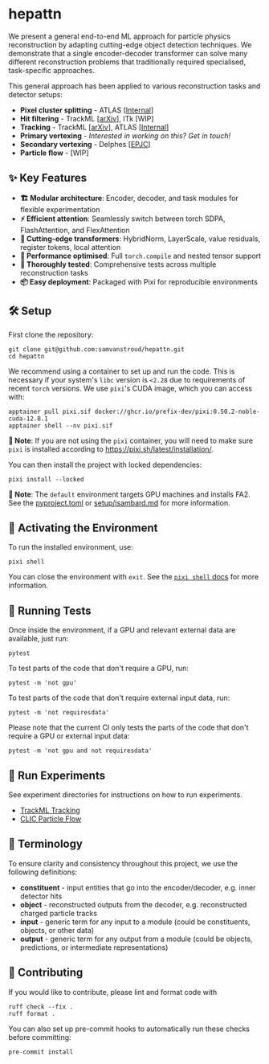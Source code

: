 # hepattn

We present a general end-to-end ML approach for particle physics reconstruction by adapting cutting-edge object detection techniques.
We demonstrate that a single encoder-decoder transformer can solve many different reconstruction problems that traditionally required specialised, task-specific approaches.

This general approach has been applied to various reconstruction tasks and detector setups:

- **Pixel cluster splitting** - ATLAS [[Internal][tide]]
- **Hit filtering** - TrackML [[arXiv][trackml]], ITk [WIP]
- **Tracking** - TrackML [[arXiv][trackml]], ATLAS [[Internal][tide]]
- **Primary vertexing** - *Interested in working on this? Get in touch!*
- **Secondary vertexing** - Delphes [[EPJC][vertexing]]
- **Particle flow** - [WIP]

[tide]: https://indico.cern.ch/event/1550297/contributions/6559827/
[trackml]: https://arxiv.org/abs/2411.07149
[vertexing]: https://link.springer.com/article/10.1140/epjc/s10052-024-13374-5

## ✨ Key Features

- **🏗️ Modular architecture**: Encoder, decoder, and task modules for flexible experimentation
- **⚡ Efficient attention**: Seamlessly switch between torch SDPA, FlashAttention, and FlexAttention
- **🔬 Cutting-edge transformers**: HybridNorm, LayerScale, value residuals, register tokens, local attention
- **🚀 Performance optimised**: Full `torch.compile` and nested tensor support
- **🧪 Thoroughly tested**: Comprehensive tests across multiple reconstruction tasks
- **📦 Easy deployment**: Packaged with Pixi for reproducible environments


## 🛠️ Setup

First clone the repository:

```shell
git clone git@github.com:samvanstroud/hepattn.git
cd hepattn
```

We recommend using a container to set up and run the code.
This is necessary if your system's `libc` version is `<2.28` 
due to requirements of recent `torch` versions.
We use `pixi`'s CUDA image, which you can access with:

```shell
apptainer pull pixi.sif docker://ghcr.io/prefix-dev/pixi:0.50.2-noble-cuda-12.8.1
apptainer shell --nv pixi.sif
```

**📝 Note**: If you are not using the `pixi` container, you will need to make sure 
`pixi` is installed according to https://pixi.sh/latest/installation/. 

You can then install the project with locked dependencies:

```shell
pixi install --locked
```

**📝 Note**: The `default` environment targets GPU machines and installs FA2.
See the [pyproject.toml](pyproject.toml) or [setup/isambard.md](setup/isambard.md)
for more information.

## 🌟 Activating the Environment

To run the installed environment, use:

```shell
pixi shell
```

You can close the environment with `exit`.
See the [`pixi shell` docs](https://pixi.sh/latest/reference/cli/pixi/shell/) for more information.

## 🧪 Running Tests

Once inside the environment, if a GPU and relevant external data are available, just run: 

```shell
pytest
```

To test parts of the code that don't require a GPU, run:

```shell
pytest -m 'not gpu'
```

To test parts of the code that don't require external input data, run:

```shell
pytest -m 'not requiresdata'
```

Please note that the current CI only tests the parts of the code that don't require a GPU or external input data:

```shell
pytest -m 'not gpu and not requiresdata'
```

## 🏃 Run Experiments

See experiment directories for instructions on how to run experiments.

- [TrackML Tracking](src/hepattn/experiments/trackml/)
- [CLIC Particle Flow](src/hepattn/experiments/clic/)

## 📖 Terminology

To ensure clarity and consistency throughout this project, we use the following definitions:

- **constituent** - input entities that go into the encoder/decoder, e.g. inner detector hits
- **object** - reconstructed outputs from the decoder, e.g. reconstructed charged particle tracks
- **input** - generic term for any input to a module (could be constituents, objects, or other data)
- **output** - generic term for any output from a module (could be objects, predictions, or intermediate representations)

## 🤝 Contributing

If you would like to contribute, please lint and format code with

```shell
ruff check --fix .
ruff format .
```

You can also set up pre-commit hooks to automatically run these checks before committing:

```shell
pre-commit install
```
